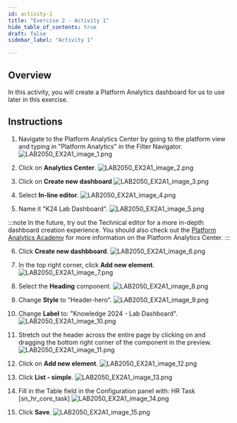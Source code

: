```yaml
---
id: activity-1
title: "Exercise 2 - Activity 1"
hide_table_of_contents: true
draft: false
sidebar_label: "Activity 1"

---
```


## Overview
In this activity, you will create a Platform Analytics dashboard for us to use later in this exercise.

## Instructions

1. Navigate to the Platform Analytics Center by going to the platform view and typing in "Platform Analytics" in the Filter Navigator.
![LAB2050_EX2A1_image_1.png](../images/LAB2050_EX2A1/LAB2050_EX2A1_image_1.png)
2. Click on **Analytics Center**.
![LAB2050_EX2A1_image_2.png](../images/LAB2050_EX2A1/LAB2050_EX2A1_image_2.png)

3. Click on **Create new dashboard**
![LAB2050_EX2A1_image_3.png](../images/LAB2050_EX2A1/LAB2050_EX2A1_image_3.png)

4. Select **In-line editor**.
![LAB2050_EX2A1_image_4.png](../images/LAB2050_EX2A1/LAB2050_EX2A1_image_4.png)

5. Name it "K24 Lab Dashboard".
![LAB2050_EX2A1_image_5.png](../images/LAB2050_EX2A1/LAB2050_EX2A1_image_5.png)

:::note
In the future, try out the Technical editor for a more in-depth dashboard creation experience. You should also check out the [Platform Analytics Academy](https://www.servicenow.com/community/platform-analytics-articles/2023-platform-analytics-academy-sessions/ta-p/2440869) for more information on the Platform Analytics Center. 
:::

6. Click **Create new dashbboard**.
![LAB2050_EX2A1_image_6.png](../images/LAB2050_EX2A1/LAB2050_EX2A1_image_6.png)

7. In the top right corner, click **Add new element**.
![LAB2050_EX2A1_image_7.png](../images/LAB2050_EX2A1/LAB2050_EX2A1_image_7.png)
8. Select the **Heading** component.
![LAB2050_EX2A1_image_8.png](../images/LAB2050_EX2A1/LAB2050_EX2A1_image_8.png)

9.  Change **Style** to "Header-hero".
![LAB2050_EX2A1_image_9.png](../images/LAB2050_EX2A1/LAB2050_EX2A1_image_9.png)

10. Change **Label** to: "Knowledge 2024 - Lab Dashboard".
![LAB2050_EX2A1_image_10.png](../images/LAB2050_EX2A1/LAB2050_EX2A1_image_10.png)

11. Stretch out the header across the entire page by clicking on and dragging the bottom right corner of the component in the preview.
![LAB2050_EX2A1_image_11.png](../images/LAB2050_EX2A1/LAB2050_EX2A1_image_11.png)

12. Click on **Add new element**.
![LAB2050_EX2A1_image_12.png](../images/LAB2050_EX2A1/LAB2050_EX2A1_image_12.png)

13. Click **List - simple**.
![LAB2050_EX2A1_image_13.png](../images/LAB2050_EX2A1/LAB2050_EX2A1_image_13.png)

14. Fill in the Table field in the Configuration panel with: HR Task [sn_hr_core_task]
![LAB2050_EX2A1_image_14.png](../images/LAB2050_EX2A1/LAB2050_EX2A1_image_14.png)

15. Click **Save**.
![LAB2050_EX2A1_image_15.png](../images/LAB2050_EX2A1/LAB2050_EX2A1_image_15.png)

